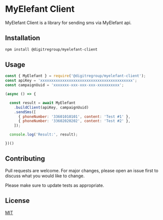 # MyElefant Client

MyElefant Client is a library for sending sms via MyElefant api.

## Installation

```bash
npm install @digitregroup/myelefant-client
```

## Usage

```javascript
const { MyElefant } = require('@digitregroup/myelefant-client');
const apiKey = 'xxxxxxxxxxxxxxxxxxxxxxxxxxxxxxxxxxxxxxxxxx';
const campaignUuid = 'xxxxxxx-xxx-xxx-xxx-xxxxxxxxxx';

(async () => {

  const result = await MyElefant
    .buildClient(apiKey, campaignUuid)
    .sendSms([
      { phoneNumber: '33601010101', content: 'Test #1' },
      { phoneNumber: '33602020202', content: 'Test #2' },
    ]);

  console.log('Result:', result);

})()
```

## Contributing
Pull requests are welcome. For major changes, please open an issue first to discuss what you would like to change.

Please make sure to update tests as appropriate.

## License
[MIT](https://choosealicense.com/licenses/mit/)